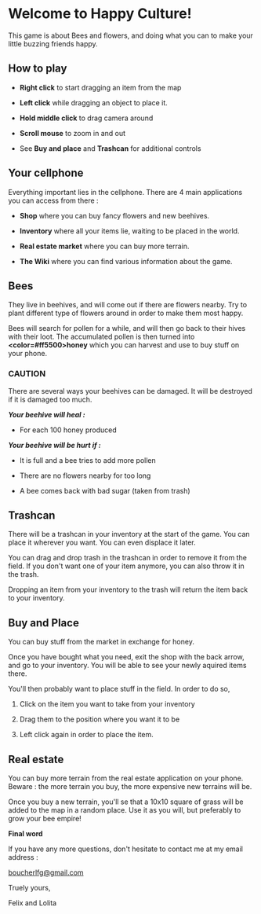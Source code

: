 
# Welcome to Happy Culture!

This game is about Bees and flowers, and doing what you can to make your little buzzing friends happy.

## How to play

- <b>Right click</b> to start dragging an item from the map

- <b>Left click</b> while dragging an object to place it.

- <b>Hold middle click</b> to drag camera around

- <b>Scroll mouse</b> to zoom in and out

- See <b>Buy and place</b> and <b>Trashcan</b> for additional controls

## Your cellphone

Everything important lies in the cellphone. There are 4 main applications you can access from there : 

- <b>Shop</b> where you can buy fancy flowers and new beehives.

- <b>Inventory</b> where all your items lie, waiting to be placed in the world.

- <b>Real estate market</b> where you can buy more terrain.

- <b>The Wiki</b> where you can find various information about the game.

## Bees

They live in beehives, and will come out if there are flowers nearby. Try to plant different type of flowers around in order to make them most happy.

Bees will search for pollen for a while, and will then go back to their hives with their loot. The accumulated pollen is then turned into <b><color=#ff5500>honey</color></b> which you can harvest and use to buy stuff on your phone. 

### CAUTION

There are several ways your beehives can be damaged. It will be destroyed if it is damaged too much.

***Your beehive will heal :***

- For each 100 honey produced

***Your beehive will be hurt if :***

- It is full and a bee tries to add more pollen

- There are no flowers nearby for too long

- A bee comes back with bad sugar (taken from trash)

## Trashcan

There will be a trashcan in your inventory at the start of the game. You can place it wherever you want. You can even displace it later. 


You can drag and drop trash in the trashcan in order to remove it from the field. If you don't want one of your item anymore, you can also throw it in the trash. 

Dropping an item from your inventory to the trash will return the item back to your inventory.

## Buy and Place

You can buy stuff from the market in exchange for honey. 

Once you have bought what you need, exit the shop with the back arrow, and go to your inventory. You will be able to see your newly aquired items there. 

You'll then probably want to place stuff in the field. In order to do so, 

1. Click on the item you want to take from your inventory

2. Drag them to the position where you want it to be

3. Left click again in order to place the item.

## Real estate

You can buy more terrain from the real estate application on your phone. Beware : the more terrain you buy, the more expensive new terrains will be.

Once you buy a new terrain, you'll se that a 10x10 square of grass will be added to the map in a random place. Use it as you will, but preferably to grow your bee empire!

<b>Final word</b>

If you have any more questions, don't hesitate to contact me at my email address : 

boucherlfg@gmail.com

Truely yours, 

Felix and Lolita
